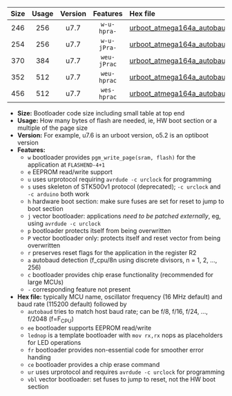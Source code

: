 |Size|Usage|Version|Features|Hex file|
|:-:|:-:|:-:|:-:|:--|
|246|256|u7.7|`w-u-hpra-`|[urboot_atmega164a_autobaud_lednop_ur.hex](https://raw.githubusercontent.com/stefanrueger/urboot.hex/main/mcus/atmega164a/autobaud/urboot_atmega164a_autobaud_lednop_ur.hex)|
|254|256|u7.7|`w-u-jPra-`|[urboot_atmega164a_autobaud_ur_vbl.hex](https://raw.githubusercontent.com/stefanrueger/urboot.hex/main/mcus/atmega164a/autobaud/urboot_atmega164a_autobaud_ur_vbl.hex)|
|370|384|u7.7|`weu-jPrac`|[urboot_atmega164a_autobaud_ee_lednop_fr_ce_ur_vbl.hex](https://raw.githubusercontent.com/stefanrueger/urboot.hex/main/mcus/atmega164a/autobaud/urboot_atmega164a_autobaud_ee_lednop_fr_ce_ur_vbl.hex)|
|352|512|u7.7|`weu-hprac`|[urboot_atmega164a_autobaud_ee_lednop_fr_ce_ur.hex](https://raw.githubusercontent.com/stefanrueger/urboot.hex/main/mcus/atmega164a/autobaud/urboot_atmega164a_autobaud_ee_lednop_fr_ce_ur.hex)|
|456|512|u7.7|`wes-hprac`|[urboot_atmega164a_autobaud_ee_lednop_fr_ce.hex](https://raw.githubusercontent.com/stefanrueger/urboot.hex/main/mcus/atmega164a/autobaud/urboot_atmega164a_autobaud_ee_lednop_fr_ce.hex)|

- **Size:** Bootloader code size including small table at top end
- **Usage:** How many bytes of flash are needed, ie, HW boot section or a multiple of the page size
- **Version:** For example, u7.6 is an urboot version, o5.2 is an optiboot version
- **Features:**
  + `w` bootloader provides `pgm_write_page(sram, flash)` for the application at `FLASHEND-4+1`
  + `e` EEPROM read/write support
  + `u` uses urprotocol requiring `avrdude -c urclock` for programming
  + `s` uses skeleton of STK500v1 protocol (deprecated); `-c urclock` and `-c arduino` both work
  + `h` hardware boot section: make sure fuses are set for reset to jump to boot section
  + `j` vector bootloader: applications *need to be patched externally*, eg, using `avrdude -c urclock`
  + `p` bootloader protects itself from being overwritten
  + `P` vector bootloader only: protects itself and reset vector from being overwritten
  + `r` preserves reset flags for the application in the register R2
  + `a` autobaud detection (f_cpu/8n using discrete divisors, n = 1, 2, ..., 256)
  + `c` bootloader provides chip erase functionality (recommended for large MCUs)
  + `-` corresponding feature not present
- **Hex file:** typically MCU name, oscillator frequency (16 MHz default) and baud rate (115200 default) followed by
  + `autobaud` tries to match host baud rate; can be f/8, f/16, f/24, ..., f/2048 (f=F<sub>CPU</sub>)
  + `ee` bootloader supports EEPROM read/write
  + `lednop` is a template bootloader with `mov rx,rx` nops as placeholders for LED operations
  + `fr` bootloader provides non-essential code for smoother error handing
  + `ce` bootloader provides a chip erase command
  + `ur` uses urprotocol and requires `avrdude -c urclock` for programming
  + `vbl` vector bootloader: set fuses to jump to reset, not the HW boot section
